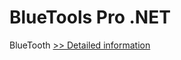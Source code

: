 # BlueTools Pro .NET
BlueTooth
[>> Detailed information](https://secure.shareit.com/shareit/product.html?productid=300037709&affiliateid=200057808)